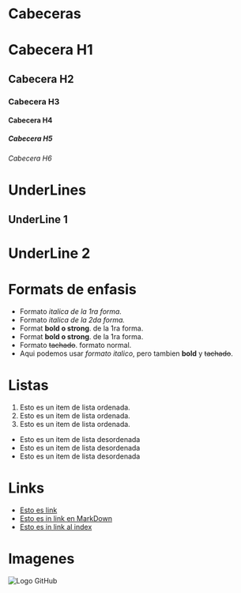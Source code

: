 # Cabeceras 
# Cabecera H1
## Cabecera H2
### Cabecera H3
#### Cabecera H4
##### Cabecera H5
###### Cabecera H6

# UnderLines

UnderLine 1
----------

UnderLine 2
==========


# Formats de enfasis
- Formato *italica de la 1ra forma.*
- Formato _italica de la 2da forma._
- Format **bold o strong**. de la 1ra forma.
- Format __bold o strong__. de la 1ra forma.
- Formato ~~tachado~~. formato normal.
- Aqui podemos usar *formato italico*, pero tambien **bold** y  ~~tachado~~.

# Listas
1. Esto es un item de lista ordenada.
2. Esto es un item de lista ordenada.
3. Esto es un item de lista ordenada.
- Esto es un item de lista desordenada
- Esto es un item de lista desordenada
- Esto es un item de lista desordenada

# Links
- <a href="http.//google.com">Esto es link</a>
- [Esto es in link en MarkDown](http.//google.com)
- [Esto es in link al index](index.html)


# Imagenes
![Logo GitHub](https://logos-marcas.com/wp-content/uploads/2020/11/GitHub-Logo.png)